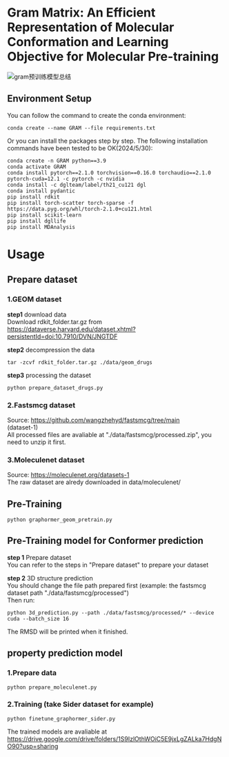 # Gram Matrix: An Efficient Representation of Molecular Conformation and Learning Objective for Molecular Pre-training

![gram预训练模型总结](https://github.com/xiangwenkai/GRAM/assets/93317912/e8b3a482-c3ac-4003-8543-8c656087953c)


## Environment Setup
You can follow the command to create the conda environment:   
```
conda create --name GRAM --file requirements.txt
```
Or you can install the packages step by step. The following installation commands have been tested to be OK(2024/5/30):
```
conda create -n GRAM python==3.9
conda activate GRAM
conda install pytorch==2.1.0 torchvision==0.16.0 torchaudio==2.1.0 pytorch-cuda=12.1 -c pytorch -c nvidia
conda install -c dglteam/label/th21_cu121 dgl
conda install pydantic
pip install rdkit
pip install torch-scatter torch-sparse -f https://data.pyg.org/whl/torch-2.1.0+cu121.html
pip install scikit-learn
pip install dgllife
pip install MDAnalysis
```


# Usage  
## Prepare dataset  
### 1.GEOM dataset  
**step1** download data  
Download rdkit_folder.tar.gz from https://dataverse.harvard.edu/dataset.xhtml?persistentId=doi:10.7910/DVN/JNGTDF  


**step2** decompression the data  
```
tar -zcvf rdkit_folder.tar.gz ./data/geom_drugs
```


**step3** processing the dataset  
```
python prepare_dataset_drugs.py
```  

### 2.Fastsmcg dataset  
Source: https://github.com/wangzhehyd/fastsmcg/tree/main  
(dataset-1)  
All processed files are avaliable at "./data/fastsmcg/processed.zip", you need to unzip it first.    

### 3.Moleculenet dataset  
Source: https://moleculenet.org/datasets-1  
The raw dataset are alredy downloaded in data/moleculenet/

## Pre-Training
```shell
python graphormer_geom_pretrain.py
```  
## Pre-Training model for Conformer prediction
**step 1** Prepare dataset  
You can refer to the steps in "Prepare dataset" to prepare your dataset  

**step 2** 3D structure prediction  
You should change the file path prepared first (example: the fastsmcg dataset path "./data/fastsmcg/processed")  
Then run:  
```shell
python 3d_prediction.py --path ./data/fastsmcg/processed/* --device cuda --batch_size 16
```  
The RMSD will be printed when it finished.  

## property prediction model  
### 1.Prepare data
```
python prepare_moleculenet.py  
```
### 2.Training (take Sider dataset for example)  
```
python finetune_graphormer_sider.py
```

The trained models are avaliable at https://drive.google.com/drive/folders/1S9IzlOthWOiC5E9jxLgZALka7HdgNO90?usp=sharing



